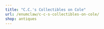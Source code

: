 ```yaml
---
title: "C.C.'s Collectibles on Cole"
url: /enumclaw/c-c-s-collectibles-on-cole/
shop: antiques
---
```

